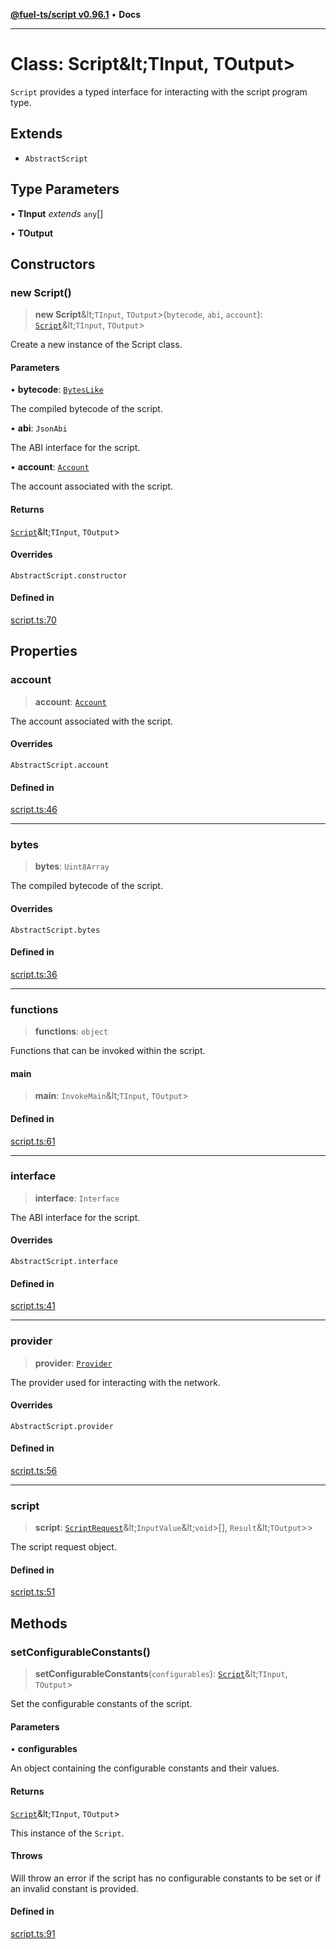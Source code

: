 [**@fuel-ts/script v0.96.1**](../index.md) • **Docs**

***

# Class: Script\&lt;TInput, TOutput\>

`Script` provides a typed interface for interacting with the script program type.

## Extends

- `AbstractScript`

## Type Parameters

• **TInput** *extends* `any`[]

• **TOutput**

## Constructors

### new Script()

> **new Script**\&lt;`TInput`, `TOutput`\>(`bytecode`, `abi`, `account`): [`Script`](Script.md)\&lt;`TInput`, `TOutput`\>

Create a new instance of the Script class.

#### Parameters

• **bytecode**: [`BytesLike`](../Interfaces/index.md#byteslike)

The compiled bytecode of the script.

• **abi**: `JsonAbi`

The ABI interface for the script.

• **account**: [`Account`](../Account/Account.md)

The account associated with the script.

#### Returns

[`Script`](Script.md)\&lt;`TInput`, `TOutput`\>

#### Overrides

`AbstractScript.constructor`

#### Defined in

[script.ts:70](https://github.com/FuelLabs/fuels-ts/blob/2d42dc2cd8ad9160914de24e3ddf50045f8b0f24/packages/script/src/script.ts#L70)

## Properties

### account

> **account**: [`Account`](../Account/Account.md)

The account associated with the script.

#### Overrides

`AbstractScript.account`

#### Defined in

[script.ts:46](https://github.com/FuelLabs/fuels-ts/blob/2d42dc2cd8ad9160914de24e3ddf50045f8b0f24/packages/script/src/script.ts#L46)

***

### bytes

> **bytes**: `Uint8Array`

The compiled bytecode of the script.

#### Overrides

`AbstractScript.bytes`

#### Defined in

[script.ts:36](https://github.com/FuelLabs/fuels-ts/blob/2d42dc2cd8ad9160914de24e3ddf50045f8b0f24/packages/script/src/script.ts#L36)

***

### functions

> **functions**: `object`

Functions that can be invoked within the script.

#### main

> **main**: `InvokeMain`\&lt;`TInput`, `TOutput`\>

#### Defined in

[script.ts:61](https://github.com/FuelLabs/fuels-ts/blob/2d42dc2cd8ad9160914de24e3ddf50045f8b0f24/packages/script/src/script.ts#L61)

***

### interface

> **interface**: `Interface`

The ABI interface for the script.

#### Overrides

`AbstractScript.interface`

#### Defined in

[script.ts:41](https://github.com/FuelLabs/fuels-ts/blob/2d42dc2cd8ad9160914de24e3ddf50045f8b0f24/packages/script/src/script.ts#L41)

***

### provider

> **provider**: [`Provider`](../Account/Provider.md)

The provider used for interacting with the network.

#### Overrides

`AbstractScript.provider`

#### Defined in

[script.ts:56](https://github.com/FuelLabs/fuels-ts/blob/2d42dc2cd8ad9160914de24e3ddf50045f8b0f24/packages/script/src/script.ts#L56)

***

### script

> **script**: [`ScriptRequest`](../Program/ScriptRequest.md)\&lt;`InputValue`\&lt;`void`\>[], `Result`\&lt;`TOutput`\>\>

The script request object.

#### Defined in

[script.ts:51](https://github.com/FuelLabs/fuels-ts/blob/2d42dc2cd8ad9160914de24e3ddf50045f8b0f24/packages/script/src/script.ts#L51)

## Methods

### setConfigurableConstants()

> **setConfigurableConstants**(`configurables`): [`Script`](Script.md)\&lt;`TInput`, `TOutput`\>

Set the configurable constants of the script.

#### Parameters

• **configurables**

An object containing the configurable constants and their values.

#### Returns

[`Script`](Script.md)\&lt;`TInput`, `TOutput`\>

This instance of the `Script`.

#### Throws

Will throw an error if the script has no configurable constants to be set or if an invalid constant is provided.

#### Defined in

[script.ts:91](https://github.com/FuelLabs/fuels-ts/blob/2d42dc2cd8ad9160914de24e3ddf50045f8b0f24/packages/script/src/script.ts#L91)
